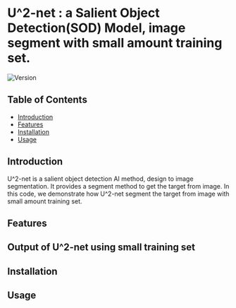 # U^2-net : a Salient Object Detection(SOD) Model, image segment with small amount training set.

![Version](https://img.shields.io/badge/version-1.0.0-brightgreen.svg)

## Table of Contents

- [Introduction](#introduction)
- [Features](#features)
- [Installation](#installation)
- [Usage](#usage)

## Introduction
U^2-net is a salient object detection AI method, design to image segmentation. It provides a segment method to get the target from image.
In this code, we demonstrate how U^2-net segment the target from image with small amount training set.

## Features

## Output of U^2-net using small training set

## Installation

## Usage 
